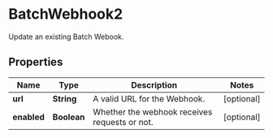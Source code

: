 

# BatchWebhook2

Update an existing Batch Webook.

## Properties

| Name | Type | Description | Notes |
|------------ | ------------- | ------------- | -------------|
|**url** | **String** | A valid URL for the Webhook. |  [optional] |
|**enabled** | **Boolean** | Whether the webhook receives requests or not. |  [optional] |



